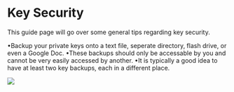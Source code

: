 # Key Security

This guide page will go over some general tips regarding key security.

•Backup your private keys onto a text file, seperate directory, flash drive, or even a Google Doc. •These backups should only be accessable by you and cannot be very easily accessed by another. •It is typically a good idea to have at least two key backups, each in a different place.

![](https://user-images.githubusercontent.com/73238815/134782699-91068a86-89e4-4e9b-87df-adf034b0bd20.png)

